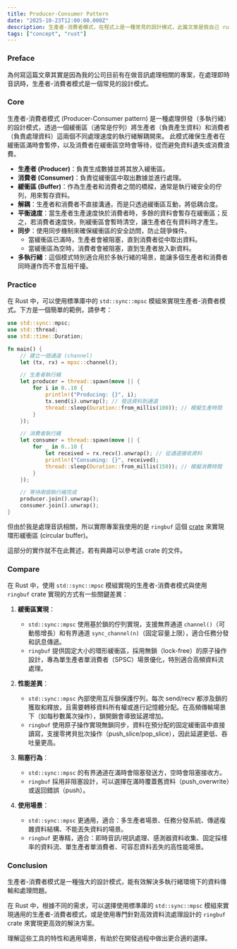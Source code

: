 ```yaml
---
title: Producer-Consumer Pattern
date: "2025-10-23T12:00:00.000Z"
description: 生產者-消費者模式，在程式上是一種常見的設計模式，此篇文章是我自己 rust 時的心得。
tags: ["concept", "rust"]
---
```


### Preface

為何寫這篇文章其實是因為我的公司目前有在做音訊處理相關的專案，在處理即時音訊時，生產者-消費者模式是一個常見的設計模式。

### Core

生產者-消費者模式 (Producer-Consumer pattern) 是一種處理併發（多執行緒）的設計模式，透過一個緩衝區（通常是佇列）將生產者（負責產生資料）和消費者（負責處理資料）這兩個不同處理速度的執行緒解耦開來。 此模式確保生產者在緩衝區滿時會暫停，以及消費者在緩衝區空時會等待，從而避免資料遺失或消費浪費。

- **生產者 (Producer)**：負責生成數據並將其放入緩衝區。
- **消費者 (Consumer)**：負責從緩衝區中取出數據並進行處理。
- **緩衝區 (Buffer)**：作為生產者和消費者之間的橋樑，通常是執行緒安全的佇列，用來暫存資料。
- **解耦**：生產者和消費者不直接溝通，而是只透過緩衝區互動，將低耦合度。
- **平衡速度**：當生產者生產速度快於消費者時，多餘的資料會暫存在緩衝區；反之，若消費者速度快，則緩衝區會暫時清空，讓生產者在有資料時才產生。
- **同步**：使用同步機制來確保緩衝區的安全訪問，防止競爭條件。
  - 當緩衝區已滿時，生產者會被阻塞，直到消費者從中取出資料。
  - 當緩衝區為空時，消費者會被阻塞，直到生產者放入新資料。
- **多執行緒**：這個模式特別適合用於多執行緒的場景，能讓多個生產者和消費者同時運作而不會互相干擾。

### Practice

在 Rust 中，可以使用標準庫中的 `std::sync::mpsc` 模組來實現生產者-消費者模式。下方是一個簡單的範例，請參考：

```rust
use std::sync::mpsc;
use std::thread;
use std::time::Duration;

fn main() {
    // 建立一個通道 (channel)
    let (tx, rx) = mpsc::channel();

    // 生產者執行緒
    let producer = thread::spawn(move || {
        for i in 0..10 {
            println!("Producing: {}", i);
            tx.send(i).unwrap(); // 發送資料到通道
            thread::sleep(Duration::from_millis(100)); // 模擬生產時間
        }
    });

    // 消費者執行緒
    let consumer = thread::spawn(move || {
        for _ in 0..10 {
            let received = rx.recv().unwrap(); // 從通道接收資料
            println!("Consuming: {}", received);
            thread::sleep(Duration::from_millis(150)); // 模擬消費時間
        }
    });

    // 等待兩個執行緒完成
    producer.join().unwrap();
    consumer.join().unwrap();
}
```

但由於我是處理音訊相關，所以實際專案我使用的是 `ringbuf` 這個 [crate](https://crates.io/crates/ringbuf) 來實現環形緩衝區 (circular buffer)。

這部分的實作就不在此贅述，若有興趣可以參考該 crate 的文件。

### Compare

在 Rust 中，使用 `std::sync::mpsc` 模組實現的生產者-消費者模式與使用 `ringbuf` crate 實現的方式有一些關鍵差異：

1. **緩衝區實現**：
   - `std::sync::mpsc` 使用基於鎖的佇列實現，支援無界通道 `channel()`（可動態增長）和有界通道 `sync_channel(n)`（固定容量上限），適合任務分發和訊息傳遞。
   - `ringbuf` 提供固定大小的環形緩衝區，採用無鎖（lock-free）的原子操作設計，專為單生產者單消費者（SPSC）場景優化，特別適合高頻資料流處理。

2. **性能差異**：
   - `std::sync::mpsc` 內部使用互斥鎖保護佇列，每次 send/recv 都涉及鎖的獲取和釋放，且需要轉移資料所有權或進行記憶體分配。在高頻傳輸場景下（如每秒數萬次操作），鎖開銷會導致延遲增加。
   - `ringbuf` 使用原子操作實現無鎖同步，資料在預分配的固定緩衝區中直接讀寫，支援零拷貝批次操作（push_slice/pop_slice），因此延遲更低、吞吐量更高。

3. **阻塞行為**：
   - `std::sync::mpsc` 的有界通道在滿時會阻塞發送方，空時會阻塞接收方。
   - `ringbuf` 採用非阻塞設計，可以選擇在滿時覆蓋舊資料（push_overwrite）或返回錯誤（push）。

4. **使用場景**：
   - `std::sync::mpsc` 更通用，適合：多生產者場景、任務分發系統、傳遞複雜資料結構、不能丟失資料的場景。
   - `ringbuf` 更專精，適合：即時音訊/視訊處理、感測器資料收集、固定採樣率的資料流、單生產者單消費者、可容忍資料丟失的高性能場景。

### Conclusion

生產者-消費者模式是一種強大的設計模式，能有效解決多執行緒環境下的資料傳輸和處理問題。

在 Rust 中，根據不同的需求，可以選擇使用標準庫的 `std::sync::mpsc` 模組來實現通用的生產者-消費者模式，或是使用專門針對高效資料流處理設計的 `ringbuf` crate 來實現更高效的解決方案。

理解這些工具的特性和適用場景，有助於在開發過程中做出更合適的選擇。
